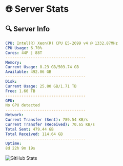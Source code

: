 # 🌐 Server Stats
## 🔍 Server Info
```yaml
CPU: Intel(R) Xeon(R) CPU E5-2699 v4 @ 1332.87MHz
CPU Usage: 6.70%
Cores: 44P | 88T
-----------------------------------
Memory:
Current Usage: 8.23 GB/503.74 GB
Available: 492.06 GB
-----------------------------------
Disk:
Current Usage: 25.80 GB/1.71 TB
Free: 1.60 TB
-----------------------------------
GPU:
No GPU detected
-----------------------------------
Network:
Current Transfer (Sent): 789.54 KB/s
Current Transfer (Received): 70.65 KB/s
Total Sent: 479.44 GB
Total Received: 114.64 GB
-----------------------------------
Uptime:
8d 22h 9m 19s
```
![GitHub Stats](https://img.shields.io/badge/Updated-2025-04-28_15:18:07-blue)